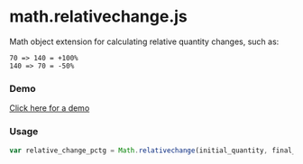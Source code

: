 math.relativechange.js
======================

Math object extension for calculating relative quantity changes, such as:
```
70 => 140 = +100%
140 => 70 = -50%
```
### Demo
[Click here for a demo](http://albertboada.github.io/math.relativechange.js/demo)

### Usage
```js
var relative_change_pctg = Math.relativechange(initial_quantity, final_quantity);
```
